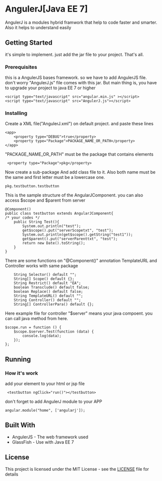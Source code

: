 
# AngulerJ[Java EE 7]

AngulerJ is a modules hybrid framwork that help to code faster and smarter. Also it helps to understand easily 

## Getting Started

it's simple to implement. just add the jar file to your project. That's all.

### Prerequisites
this is a AngulerJS bases framework. so we have to add AngulerJS file. don't worry "AngulerJ.js" file comes with this jar. But main thing is, you have to upgrade your project to java EE 7 or higher
```
<script type="text/javascript" src="angular.min.js" ></script>
<script type="text/javascript" src="AngulerJ.js"></script>
```

### Installing
Create a XML file("AngulerJ.xml") on default project. and paste these lines 
```
<app>
    <property type="DEBUG">true</property>
    <property type="Package">PACKAGE_NAME_OR_PATH</property>
</app>
```
"PACKAGE_NAME_OR_PATH" must be the package that contains elements
```
 <property type="Package">pkg</property>
```
Now create a sub-package And add class file to it. Also both name must be the same and first letter must be a lowercase one.
```
pkg.testbutton.testbutton
```
This is the sample structure of the AngularJComponent. you can also access $scope and $parent from server
```
@Component()
public class testbutton extends AngularJComponent{
/* your codes */
    public String Test(){
        System.out.println("test");
        get$scope().put("serverScopetxt", "test");
	    System.out.println(get$scope().getString("test1"));
	    get$parent().put("serverParenttxt", "test");
        return new Date().toString();
    }
}
```
There are some functions on "@Component()" annotation
TemplateURL and Controller works with same package
```
    String Selector() default "";
    String[] Scope() default {};
    String Restrict() default "EA";
    boolean Transclude() default false;
    boolean Replace() default false;
    String TemplateURL() default "";
    String Controller() default "";
    String[] ControllerPara() default {};
```
Here example file for controller
"$server" means your java compoent. you can call java method from here.
```
$scope.run = function () {
    $scope.$server.Test(function (data) {
        console.log(data); 
    });
};
```

## Running
### How it's work
add your element to your html or jsp file
```
 <testbutton ngClick="run()"></testbutton>
```
don't forget to add AngulerJ module to your APP
```
angular.module("home", ['angularj']);
```


## Built With

* AngulerJS - The web framework used
* GlassFish - Use with Java EE 7

## License

This project is licensed under the MIT License - see the [LICENSE](LICENSE) file for details
